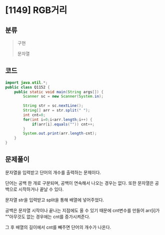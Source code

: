 # [1149] RGB거리

## 분류
> 구현
>
> 문자열

## 코드
```java
import java.util.*;
public class Q1152 {
	public static void main(String args[]) {
		Scanner sc = new Scanner(System.in);
		
		String str = sc.nextLine();
		String[] arr = str.split(" ");
		int cnt=0;
		for(int i=0;i<arr.length;i++) {
			if(arr[i].equals("")) cnt++; 
		}
		System.out.print(arr.length-cnt);
	}
}

```

## 문제풀이

문자열을 입력받고 단어의 개수를 출력하는 문제이다.

단어는 공백 한 개로 구분되며, 공백이 연속해서 나오는 경우는 없다. 또한 문자열은 공백으로 시작하거나 끝날 수 있다.

문자열 str을 입력받고 split을 통해 배열에 넣어주었다.

공백은 문자열 시작이나 끝나는 지점에도 올 수 있기 때문에 cnt변수를 만들어 arr[i]가 ""아무것도 없는 경우에는 cnt를 증가시켜준다.

그 후 배열의 길이에서 cnt를 빼주면 단어의 개수가 나온다.

